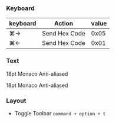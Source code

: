 ### Keyboard
keyboard | Action        | value
---------|---------------|-------
⌘→       | Send Hex Code | 0x05
⌘←       | Send Hex Code | 0x01

### Text
18pt Monaco
Anti-aliased

18pt Monaco
Anti-aliased

### Layout
* Toggle Toolbar ```command + option + t```